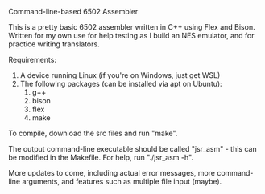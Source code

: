 Command-line-based 6502 Assembler

This is a pretty basic 6502 assembler written in C++ using Flex and Bison. Written for my own use for help testing as I build an NES emulator, and for practice writing translators.

Requirements:
  1) A device running Linux (if you're on Windows, just get WSL)
  2) The following packages (can be installed via apt on Ubuntu):
     1) g++
     2) bison
     3) flex
     4) make

To compile, download the src files and run "make".

The output command-line executable should be called "jsr_asm" - this can be modified in the Makefile. For help, run "./jsr_asm -h".

More updates to come, including actual error messages, more command-line arguments, and features such as multiple file input (maybe).
